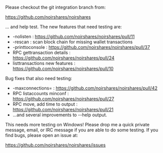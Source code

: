 Please checkout the git integration branch from:

https://github.com/noirshares/noirshares

... and help test.  The new features that need testing are:

* -nolisten : https://github.com/noirshares/noirshares/pull/11
* -rescan : scan block chain for missing wallet transactions
* -printtoconsole : https://github.com/noirshares/noirshares/pull/37
* RPC gettransaction details : https://github.com/noirshares/noirshares/pull/24
* listtransactions new features : https://github.com/noirshares/noirshares/pull/10

Bug fixes that also need testing:

* -maxconnections= : https://github.com/noirshares/noirshares/pull/42
* RPC listaccounts minconf : https://github.com/noirshares/noirshares/pull/27
* RPC move, add time to output : https://github.com/noirshares/noirshares/pull/21
* ...and several improvements to --help output.

This needs more testing on Windows!  Please drop me a quick private message, email, or IRC message if you are able to do some testing.  If you find bugs, please open an issue at:

https://github.com/noirshares/noirshares/issues
